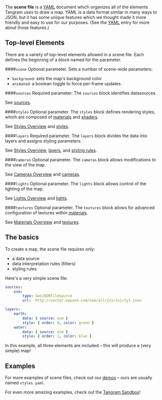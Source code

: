 The **scene file** is a [YAML](http://en.wikipedia.org/wiki/YAML) document which organizes all of the elements Tangram uses to draw a map. YAML is a data format similar in many ways to JSON, but it has some unique features which we thought made it more friendly and easy to use for our purposes. (See the [YAML](yaml.md) entry for more about those features.)

## Top-level Elements

There are a variety of top-level elements allowed in a scene file. Each defines the beginning of a _block_ named for the parameter.

####`scene`
Optional parameter. Sets a number of scene-wide parameters:

- `background`: sets the map's background color
- `animated`: a boolean toggle to force per-frame updates.

####`sources`
Required parameter. The `sources` block identifies datasources.

See [sources](sources.md).

####`styles`
Optional parameter. The `styles` block defines rendering styles, which are composed of [materials](materials.md) and [shaders](shaders.md).

See [Styles Overview](Styles-Overview.md) and [styles](styles.md).

####`layers`
Required parameter. The `layers` block divides the data into layers and assigns styling parameters.

See [Styles Overview](Styles-Overview.md), [layers](layers.md), and [styling rules](styling-rules.md).

####`cameras`
Optional parameter. The `cameras` block allows modifications to the view of the map.

See [Cameras Overview](Cameras-Overview.md) and [cameras](cameras.md).

####`lights`
Optional parameter. The `lights` block allows control of the lighting of the map.

See [Lights Overview](Lights-Overview.md) and [lights](lights.md).

####`textures`
Optional parameter. The `textures` block allows for advanced configuration of textures within [materials](materials.md).

See [Materials Overview](Materials-Overview.md) and [textures](textures.md).


## The basics
To create a map, the scene file requires only:

- a data source
- data interpretation rules (filters)
- styling rules

Here's a very simple scene file:

```yaml
sources:
    osm:
        type: GeoJSONTileSource
        url:  http://vector.mapzen.com/osm/all/{z}/{x}/{y}.json

layers:
    earth:
        data: { source: osm }
        style: { order: 0, color: green }
    water:
        data: { source: osm }
        style: { order: 1, color: blue }
```

In this example, all three elements are included – this will produce a (very simple) map!

## Examples
For more examples of scene files, check out our [demos](https://github.com/tangrams?query=demo) – ours are usually named `styles.yaml`.

For even more amazing examples, check out the [Tangram Sandbox](http://tangrams.github.io/tangram-sandbox/)!
